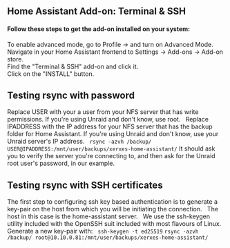 ## Home Assistant Add-on: Terminal & SSH
#### Follow these steps to get the add-on installed on your system:  
To enable advanced mode, go to Profile -> and turn on Advanced Mode.  
Navigate in your Home Assistant frontend to Settings -> Add-ons -> Add-on store.  
Find the "Terminal & SSH" add-on and click it.  
Click on the "INSTALL" button.  
## Testing rsync with password
Replace USER with your a user from your NFS server that has write permissions. If you're using Unraid and don't know, use root.  
Replace IPADDRESS with the IP address for your NFS server that has the backup folder for Home Assistant. If you're using Unraid and don't know, use your Unraid server's IP address.  
```rsync -azvh /backup/ USER@IPADDRESS:/mnt/user/backups/xerxes-home-assistant/```
It should ask you to verify the server you're connecting to, and then ask for the Unraid root user's password, in our example.  
## Testing rsync with SSH certificates
The first step to configuring ssh key based authentication is to generate a key-pair on the host from which you will be initiating the connection.  
The host in this case is the home-assistant server.  
We use the ssh-keygen utility included with the OpenSSH suit included with most flavours of Linux.  
Generate a new key-pair with:  
```ssh-keygen -t ed25519```
```rsync -azvh /backup/ root@10.10.0.81:/mnt/user/backups/xerxes-home-assistant/```
